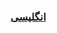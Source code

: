 
### [انگلیسی](https://github.com/mohammadtaherri/flutter_flexible_ui/blob/main/packages/flutter_adaptive_ui/README.md)
